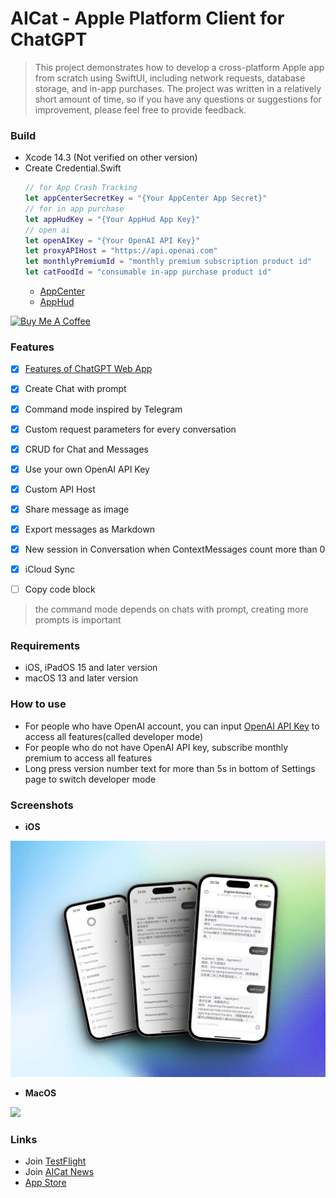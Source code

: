 # AICat - Apple Platform Client for ChatGPT

> This project demonstrates how to develop a cross-platform Apple app from scratch using SwiftUI, including network requests, database storage, and in-app purchases. The project was written in a relatively short amount of time, so if you have any questions or suggestions for improvement, please feel free to provide feedback.

### Build
- Xcode 14.3 (Not verified on other version)
- Create Credential.Swift
  ```Swift
  // for App Crash Tracking
  let appCenterSecretKey = "{Your AppCenter App Secret}"
  // for in app purchase
  let appHudKey = "{Your AppHud App Key}"
  // open ai
  let openAIKey = "{Your OpenAI API Key}"
  let proxyAPIHost = "https://api.openai.com"
  let monthlyPremiumId = "monthly premium subscription product id"
  let catFoodId = "consumable in-app purchase product id"
  ```
  - [AppCenter](https://appcenter.ms/)
  - [AppHud](https://apphud.com/)

<a href="https://www.buymeacoffee.com/rego" target="_blank"><img src="https://cdn.buymeacoffee.com/buttons/v2/default-yellow.png" alt="Buy Me A Coffee" style="height: 60px !important;width: 217px !important;" ></a>
### Features

- [x] [Features of ChatGPT Web App](https://chat.openai.com/chat)
- [x] Create Chat with prompt
- [x] Command mode inspired by Telegram
- [x] Custom request parameters for every conversation
- [x] CRUD for Chat and Messages
- [x] Use your own OpenAI API Key
- [x] Custom API Host
- [x] Share message as image
- [x] Export messages as Markdown
- [x] New session in Conversation when ContextMessages count more than 0
- [x] iCloud Sync
- [ ] Copy code block


> the command mode depends on chats with prompt, creating more prompts is important

### Requirements
- iOS, iPadOS 15 and later version
- macOS 13 and later version

### How to use
- For people who have OpenAI account, you can input [OpenAI API Key](https://platform.openai.com/account/api-keys) to access all features(called developer mode)
- For people who do not have OpenAI API key, subscribe monthly premium to access all features
- Long press version number text for more than 5s in bottom of Settings page to switch developer mode



### Screenshots

- **iOS**
  
![](Screenshots/iOS_post.png)

- **MacOS**

![](Screenshots/mac_post.png)

### Links

- Join [TestFlight](https://testflight.apple.com/join/ow799Vvb)
- Join [AICat News](https://t.me/aicatevents)
- [App Store](https://apps.apple.com/us/app/aicat-ultimate-ai-assistant/id6446479308)

